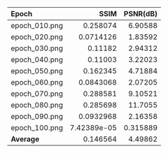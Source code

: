 | Epoch         |        SSIM |   PSNR(dB) |
|:--------------|------------:|-----------:|
| epoch_010.png | 0.258074    |   6.90588  |
| epoch_020.png | 0.0714126   |   1.83592  |
| epoch_030.png | 0.11182     |   2.94312  |
| epoch_040.png | 0.11003     |   3.22023  |
| epoch_050.png | 0.162345    |   4.71884  |
| epoch_060.png | 0.0843068   |   2.07205  |
| epoch_070.png | 0.288581    |   9.10521  |
| epoch_080.png | 0.285698    |  11.7055   |
| epoch_090.png | 0.0932968   |   2.16358  |
| epoch_100.png | 7.42389e-05 |   0.315889 |
| **Average**   | 0.146564    |   4.49862  |